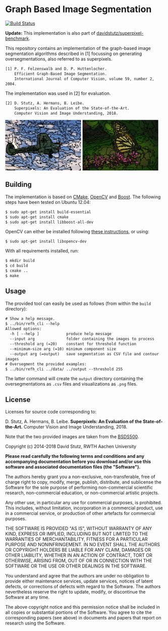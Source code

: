 # Graph Based Image Segmentation

[![Build Status](https://travis-ci.org/davidstutz/graph-based-image-segmentation.svg?branch=master)](https://travis-ci.org/davidstutz/graph-based-image-segmentation)

**Update:** This implementation is also part of [davidstutz/superpixel-benchmark](https://github.com/davidstutz/superpixel-benchmark).

This repository contains an implementation of the graph-based image segmentation algorithms described in [1] focussing on generating oversegmentations, also referred to as superpixels.

    [1] P. F. Felzenswalb and D. P. Huttenlocher.
        Efficient Graph-Based Image Segmentation.
        International Journal of Computer Vision, volume 59, number 2, 2004.

The implementation was used in [2] for evaluation.

    [2] D. Stutz, A. Hermans, B. Leibe.
        Superpixels: An Evaluation of the State-of-the-Art.
        Computer Vision and Image Understanding, 2018.

![Example: several oversegmentations.](screenshot.png?raw=true "Example: several oversegmentations.")

## Building

The implementation is based on [CMake](https://cmake.org/), [OpenCV](http://opencv.org/) and [Boost](http://www.boost.org/). The following steps have been tested on Ubuntu 12.04:

    $ sudo apt-get install build-essential
    $ sudo apt-get install cmake
    $ sudo apt-get install libboost-all-dev

OpenCV can either be installed following [these instructions](http://docs.opencv.org/2.4/doc/tutorials/introduction/linux_install/linux_install.html#linux-installation), or using:

    $ sudo apt-get install libopencv-dev

With all requirements installed, run:

    $ mkdir build
    $ cd build
    $ cmake ..
    $ make

## Usage

The provided tool can easily be used as follows (from within the `build` directory):

    # Show a help message.
    $ ../bin/refh_cli --help
    Allowed options:
      -h [ --help ]            produce help message
      --input arg              folder containing the images to process
      --threshold arg (=20)    constant for threshold function
      --minimum-size arg (=10) minimum component size
      --output arg (=output)   save segmentation as CSV file and contour images
    # Oversegment the provided examples:
    $ ../bin/refh_cli ../data/ ../output --threshold 255

The latter command will create the `output` directory containing the oversegmentations as `.csv` files and visualizations as `.png` files.

## License

Licenses for source code corresponding to:

D. Stutz, A. Hermans, B. Leibe. **Superpixels: An Evaluation of the State-of-the-Art.** Computer Vision and Image Understanding, 2018.

Note that the two provided images are taken from the [BSDS500](https://www2.eecs.berkeley.edu/Research/Projects/CS/vision/grouping/resources.html).

Copyright (c) 2014-2018 David Stutz, RWTH Aachen University

**Please read carefully the following terms and conditions and any accompanying documentation before you download and/or use this software and associated documentation files (the "Software").**

The authors hereby grant you a non-exclusive, non-transferable, free of charge right to copy, modify, merge, publish, distribute, and sublicense the Software for the sole purpose of performing non-commercial scientific research, non-commercial education, or non-commercial artistic projects.

Any other use, in particular any use for commercial purposes, is prohibited. This includes, without limitation, incorporation in a commercial product, use in a commercial service, or production of other artefacts for commercial purposes.

THE SOFTWARE IS PROVIDED "AS IS", WITHOUT WARRANTY OF ANY KIND, EXPRESS OR IMPLIED, INCLUDING BUT NOT LIMITED TO THE WARRANTIES OF MERCHANTABILITY, FITNESS FOR A PARTICULAR PURPOSE AND NONINFRINGEMENT. IN NO EVENT SHALL THE AUTHORS OR COPYRIGHT HOLDERS BE LIABLE FOR ANY CLAIM, DAMAGES OR OTHER LIABILITY, WHETHER IN AN ACTION OF CONTRACT, TORT OR OTHERWISE, ARISING FROM, OUT OF OR IN CONNECTION WITH THE SOFTWARE OR THE USE OR OTHER DEALINGS IN THE SOFTWARE.

You understand and agree that the authors are under no obligation to provide either maintenance services, update services, notices of latent defects, or corrections of defects with regard to the Software. The authors nevertheless reserve the right to update, modify, or discontinue the Software at any time.

The above copyright notice and this permission notice shall be included in all copies or substantial portions of the Software. You agree to cite the corresponding papers (see above) in documents and papers that report on research using the Software.
